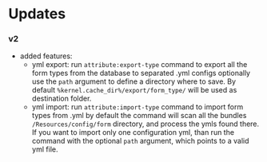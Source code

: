 # Updates

### v2

- added features:
    - yml export:
        run <code>attribute:export-type</code> command to export all the form types from the database to separated .yml configs
        optionally use the <code>path</code> argument to define a directory where to save. By default <code>%kernel.cache_dir%/export/form_type/</code> will be used as destination folder.
    - yml import:
         run <code>attribute:import-type</code> command to import form types from .yml
         by default the command will scan all the bundles <code>/Resources/config/form</code> directory, and process the ymls found there. If you want to import only one configuration yml, than run the command with the optional <code>path</code> argument, which points to a valid yml file.